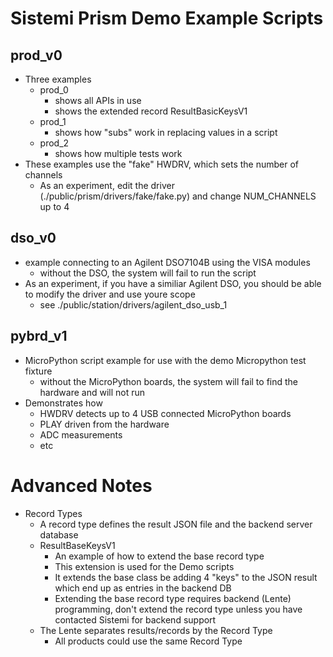 # Sistemi Prism Demo Example Scripts
## prod_v0
* Three examples
  * prod_0
    * shows all APIs in use
    * shows the extended record ResultBasicKeysV1
  * prod_1
    * shows how "subs" work in replacing values in a script
  * prod_2
    * shows how multiple tests work
* These examples use the "fake" HWDRV, which sets the number of channels
  * As an experiment, edit the driver (./public/prism/drivers/fake/fake.py) and change NUM_CHANNELS up to 4
## dso_v0
* example connecting to an Agilent DSO7104B using the VISA modules
  * without the DSO, the system will fail to run the script
* As an experiment, if you have a similiar Agilent DSO, you should be able to modify the driver and use youre scope
  * see ./public/station/drivers/agilent_dso_usb_1  
## pybrd_v1
* MicroPython script example for use with the demo Micropython test fixture
  * without the MicroPython boards, the system will fail to find the hardware and will not run
* Demonstrates how 
  * HWDRV detects up to 4 USB connected MicroPython boards
  * PLAY driven from the hardware
  * ADC measurements
  * etc 

# Advanced Notes
* Record Types
    * A record type defines the result JSON file and the backend server database
    * ResultBaseKeysV1
        * An example of how to extend the base record type
        * This extension is used for the Demo scripts
        * It extends the base class be adding 4 "keys" to the JSON result which end up as entries in the backend DB
        * Extending the base record type requires backend (Lente) programming, don't extend the record type unless you have contacted Sistemi for backend support
    * The Lente separates results/records by the Record Type
      * All products could use the same Record Type       

